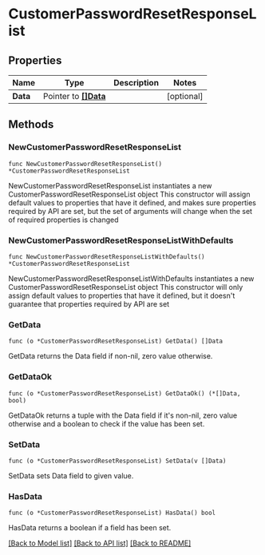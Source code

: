 # CustomerPasswordResetResponseList

## Properties

Name | Type | Description | Notes
------------ | ------------- | ------------- | -------------
**Data** | Pointer to [**[]Data**](Data.md) |  | [optional] 

## Methods

### NewCustomerPasswordResetResponseList

`func NewCustomerPasswordResetResponseList() *CustomerPasswordResetResponseList`

NewCustomerPasswordResetResponseList instantiates a new CustomerPasswordResetResponseList object
This constructor will assign default values to properties that have it defined,
and makes sure properties required by API are set, but the set of arguments
will change when the set of required properties is changed

### NewCustomerPasswordResetResponseListWithDefaults

`func NewCustomerPasswordResetResponseListWithDefaults() *CustomerPasswordResetResponseList`

NewCustomerPasswordResetResponseListWithDefaults instantiates a new CustomerPasswordResetResponseList object
This constructor will only assign default values to properties that have it defined,
but it doesn't guarantee that properties required by API are set

### GetData

`func (o *CustomerPasswordResetResponseList) GetData() []Data`

GetData returns the Data field if non-nil, zero value otherwise.

### GetDataOk

`func (o *CustomerPasswordResetResponseList) GetDataOk() (*[]Data, bool)`

GetDataOk returns a tuple with the Data field if it's non-nil, zero value otherwise
and a boolean to check if the value has been set.

### SetData

`func (o *CustomerPasswordResetResponseList) SetData(v []Data)`

SetData sets Data field to given value.

### HasData

`func (o *CustomerPasswordResetResponseList) HasData() bool`

HasData returns a boolean if a field has been set.


[[Back to Model list]](../README.md#documentation-for-models) [[Back to API list]](../README.md#documentation-for-api-endpoints) [[Back to README]](../README.md)


